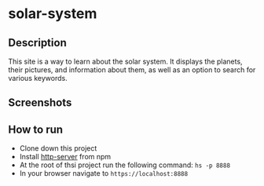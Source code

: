 # solar-system

## Description
This site is a way to learn about the solar system. It displays the planets, their pictures, and information about them, as well as an option to search for various keywords.

## Screenshots

## How to run
* Clone down this project
* Install [http-server](https://www.npmjs.com/package/http-server) from npm
* At the root of thsi project run the following command: `hs -p 8888`
* In your browser navigate to `https://localhost:8888`